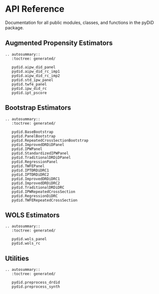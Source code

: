 # API Reference

Documentation for all public modules, classes, and functions in the pyDiD package.

## Augmented Propensity Estimators

```{eval-rst}
.. autosummary::
   :toctree: generated/

   pydid.aipw_did_panel
   pydid.aipw_did_rc_imp1
   pydid.aipw_did_rc_imp2
   pydid.std_ipw_panel
   pydid.twfe_panel
   pydid.ipw_did_rc
   pydid.ipt_pscore
```

## Bootstrap Estimators

```{eval-rst}
.. autosummary::
   :toctree: generated/

   pydid.BaseBootstrap
   pydid.PanelBootstrap
   pydid.RepeatedCrossSectionBootstrap
   pydid.ImprovedDRDiDPanel
   pydid.IPWPanel
   pydid.StandardizedIPWPanel
   pydid.TraditionalDRDiDPanel
   pydid.RegressionPanel
   pydid.TWFEPanel
   pydid.IPTDRDiDRC1
   pydid.IPTDRDiDRC2
   pydid.ImprovedDRDiDRC1
   pydid.ImprovedDRDiDRC2
   pydid.TraditionalDRDiDRC
   pydid.IPWRepeatedCrossSection
   pydid.RegressionDiDRC
   pydid.TWFERepeatedCrossSection
```

## WOLS Estimators

```{eval-rst}
.. autosummary::
   :toctree: generated/

   pydid.wols_panel
   pydid.wols_rc
```

## Utilities

```{eval-rst}
.. autosummary::
   :toctree: generated/

   pydid.preprocess_drdid
   pydid.preprocess_synth
```
